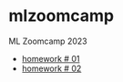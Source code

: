 # mlzoomcamp
ML Zoomcamp 2023  
  * [homework # 01](hw01/hw01.ipynb)  
  * [homework # 02](hw02/hw02.ipynb)
